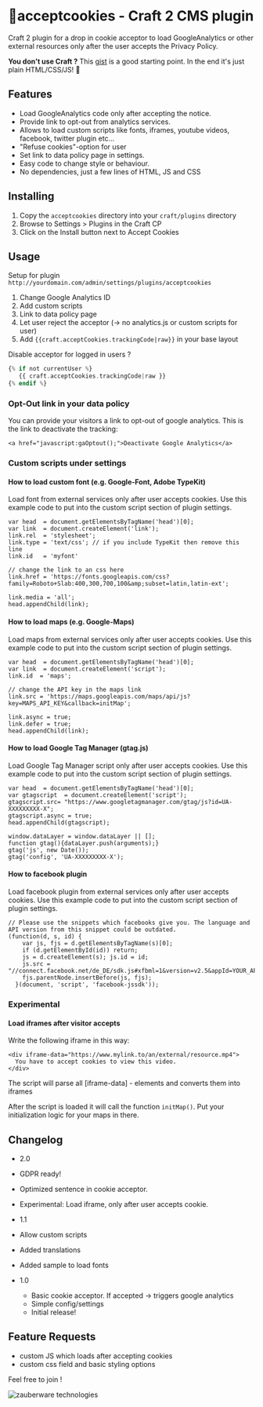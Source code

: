 # 🍪acceptcookies - Craft 2 CMS plugin
Craft 2 plugin for a drop in cookie acceptor to load GoogleAnalytics or other external resources only after the user accepts the Privacy Policy.

**You don't use Craft ?** This [gist](https://gist.github.com/simonfranzen/8d832e2bc02dc6716aaf05c15fe34ca9) is a good starting point. In the end it's just plain HTML/CSS/JS! 👏

## Features

 * Load GoogleAnalytics code only after accepting the notice.
 * Provide link to opt-out from analytics services.
 * Allows to load custom scripts like fonts, iframes, youtube videos, facebook, twitter plugin etc...
 * "Refuse cookies"-option for user
 * Set link to data policy page in settings.
 * Easy code to change style or behaviour.
 * No dependencies, just a few lines of HTML, JS and CSS


## Installing

1. Copy the `acceptcookies` directory into your `craft/plugins` directory
2. Browse to Settings > Plugins in the Craft CP
3. Click on the Install button next to Accept Cookies

## Usage
Setup for plugin `http://yourdomain.com/admin/settings/plugins/acceptcookies`

1. Change Google Analytics ID
2. Add custom scripts
3. Link to data policy page
4. Let user reject the acceptor (-> no analytics.js or custom scripts for user)
5. Add `{{craft.acceptCookies.trackingCode|raw}}` in your base layout

Disable acceptor for logged in users ?
```php
{% if not currentUser %}
   {{ craft.acceptCookies.trackingCode|raw }}
{% endif %}
```

### Opt-Out link in your data policy

You can provide your visitors a link to opt-out of google analytics. This is the link to deactivate the tracking:

```
<a href="javascript:gaOptout();">Deactivate Google Analytics</a>
```


### Custom scripts under settings

#### How to load custom font (e.g. Google-Font, Adobe TypeKit)
Load font from external services only after user accepts cookies. Use this example code to put into the custom script section of plugin settings.

```
var head  = document.getElementsByTagName('head')[0];
var link  = document.createElement('link');
link.rel  = 'stylesheet';
link.type = 'text/css'; // if you include TypeKit then remove this line
link.id   = 'myfont'

// change the link to an css here
link.href = 'https://fonts.googleapis.com/css?family=Roboto+Slab:400,300,700,100&amp;subset=latin,latin-ext';

link.media = 'all';
head.appendChild(link);

```

#### How to load maps (e.g. Google-Maps)
Load maps from external services only after user accepts cookies. Use this example code to put into the custom script section of plugin settings.

```
var head  = document.getElementsByTagName('head')[0];
var link  = document.createElement('script');
link.id  = 'maps';

// change the API key in the maps link
link.src = 'https://maps.googleapis.com/maps/api/js?key=MAPS_API_KEY&callback=initMap';

link.async = true;
link.defer = true;
head.appendChild(link);

```

#### How to load Google Tag Manager (gtag.js)
Load Google Tag Manager script only after user accepts cookies. Use this example code to put into the custom script section of plugin settings.

```
var head  = document.getElementsByTagName('head')[0];
var gtagscript  = document.createElement('script');
gtagscript.src= "https://www.googletagmanager.com/gtag/js?id=UA-XXXXXXXXX-X";
gtagscript.async = true;
head.appendChild(gtagscript);

window.dataLayer = window.dataLayer || [];
function gtag(){dataLayer.push(arguments);}
gtag('js', new Date());
gtag('config', 'UA-XXXXXXXXX-X');

```

#### How to facebook plugin
Load facebook plugin from external services only after user accepts cookies. Use this example code to put into the custom script section of plugin settings.

```
// Please use the snippets which facebooks give you. The language and API version from this snippet could be outdated.
(function(d, s, id) {
    var js, fjs = d.getElementsByTagName(s)[0];
    if (d.getElementById(id)) return;
    js = d.createElement(s); js.id = id;
    js.src = "//connect.facebook.net/de_DE/sdk.js#xfbml=1&version=v2.5&appId=YOUR_APP_ID";
    fjs.parentNode.insertBefore(js, fjs);
  }(document, 'script', 'facebook-jssdk'));

```

### Experimental

#### Load iframes after visitor accepts

Write the following iframe in this way:

```
<div iframe-data="https://www.mylink.to/an/external/resource.mp4">
  You have to accept cookies to view this video.
</div>
```

The script will parse all [iframe-data] - elements and converts them into iframes 


After the script is loaded it will call the function `initMap()`. Put your initialization logic for your maps in there.

## Changelog

* 2.0
 * GDPR ready!
 * Optimized sentence in cookie acceptor.
 * Experimental: Load iframe, only after user accepts cookie.


* 1.1
 * Allow custom scripts
 * Added translations
 * Added sample to load fonts

* 1.0
  * Basic cookie acceptor. If accepted -> triggers google analytics
  * Simple config/settings
  * Initial release!

## Feature Requests
* custom JS which loads after accepting cookies
* custom css field and basic styling options

Feel free to join !

![zauberware technologies](https://avatars3.githubusercontent.com/u/1753330?s=200&v=4)
